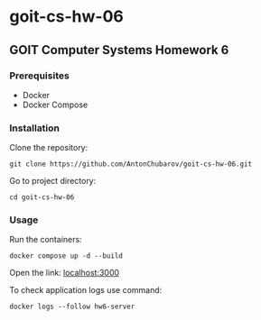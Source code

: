 # goit-cs-hw-06

## GOIT Computer Systems Homework 6

### Prerequisites
- Docker
- Docker Compose

### Installation

Clone the repository:
```shell
git clone https://github.com/AntonChubarov/goit-cs-hw-06.git
```

Go to project directory:
```shell
cd goit-cs-hw-06
```

### Usage

Run the containers:
```shell
docker compose up -d --build
```

Open the link: [localhost:3000](http://localhost:3000)

To check application logs use command:
```shell
docker logs --follow hw6-server
```